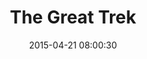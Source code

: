 ---
layout: post
title:  "The Great Trek"
number: "112"
date:   2015-04-21 08:00:30
large-image: "https://farm8.staticflickr.com/7674/17196374496_6ad646ae3d_k.jpg"
---